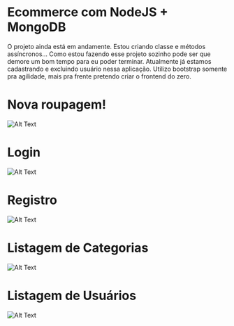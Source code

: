 # Ecommerce com NodeJS + MongoDB
O projeto ainda está em andamente. Estou criando classe e métodos assíncronos... Como estou fazendo esse projeto sozinho pode ser que 
demore um bom tempo para eu poder terminar.
Atualmente já estamos cadastrando e excluindo usuário nessa aplicação.
Utilizo bootstrap somente pra agilidade, mais pra frente pretendo criar o frontend do zero.
# Nova roupagem!
![Alt Text](https://i.imgur.com/ijKQn7p.png)

# Login
![Alt Text](https://i.imgur.com/ypG01Mx.png)

# Registro
![Alt Text](https://i.imgur.com/mh8favM.png)

# Listagem de Categorias
![Alt Text](https://i.imgur.com/FhyjSN8.png)

# Listagem de Usuários
![Alt Text](https://i.imgur.com/Ckj6uiw.png)
